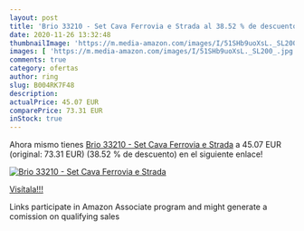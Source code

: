 ```yaml
---
layout: post
title: 'Brio 33210 - Set Cava Ferrovia e Strada al 38.52 % de descuento'
date: 2020-11-26 13:32:48
thumbnailImage: 'https://m.media-amazon.com/images/I/51SHb9uoXsL._SL200_.jpg'
images: [ 'https://m.media-amazon.com/images/I/51SHb9uoXsL._SL200_.jpg' ]
comments: true
category: ofertas
author: ring
slug: B004RK7F48
description:
actualPrice: 45.07 EUR
comparePrice: 73.31 EUR
inStock: true
---
```


Ahora mismo tienes [Brio 33210 - Set Cava Ferrovia e Strada](https://www.amazon.it/dp/B004RK7F48/?tag=tolees00-21) a 45.07 EUR (original: 73.31 EUR) (38.52 %  de descuento) en el siguiente enlace!

[![Brio 33210 - Set Cava Ferrovia e Strada](https://m.media-amazon.com/images/I/51SHb9uoXsL._SL200_.jpg)](https://www.amazon.it/dp/B004RK7F48/?tag=tolees00-21)

[Visítala!!!](https://www.amazon.it/dp/B004RK7F48/?tag=tolees00-21)

Links participate in Amazon Associate program and might generate a comission on qualifying sales
